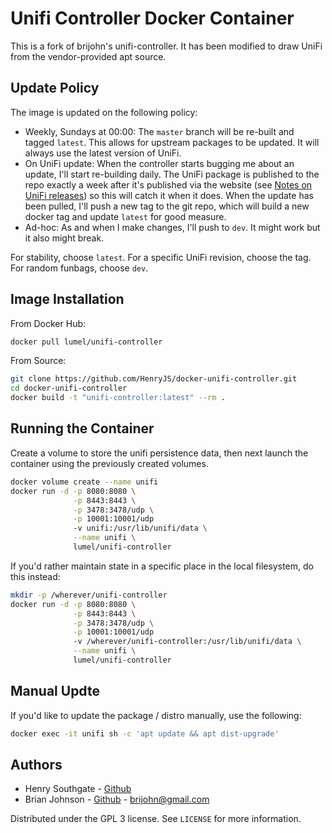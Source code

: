 # Unifi Controller Docker Container

This is a fork of brijohn's unifi-controller.  It has been modified to draw UniFi from the vendor-provided apt source.


## Update Policy

The image is updated on the following policy:

* Weekly, Sundays at 00:00: The `master` branch will be re-built and tagged `latest`.  This allows for upstream packages to be updated.  It will always use the latest version of UniFi.
* On UniFi update: When the controller starts bugging me about an update, I'll start re-building daily. The UniFi package is published to the repo exactly a week after it's published via the website (see [Notes on UniFi releases](https://community.ui.com/questions/Notes-on-UniFi-releases-Stable-Candidate-Stable-repos-download-site-etc-/5e49c960-58e4-4464-bf4d-49e3f6465399)) so this will catch it when it does.  When the update has been pulled, I'll push a new tag to the git repo, which will build a new docker tag and update `latest` for good measure.
* Ad-hoc: As and when I make changes, I'll push to `dev`.  It might work but it also might break.

For stability, choose `latest`.  For a specific UniFi revision, choose the tag.  For random funbags, choose `dev`.


## Image Installation

From Docker Hub:

```sh
docker pull lumel/unifi-controller
```
From Source:

```sh
git clone https://github.com/HenryJS/docker-unifi-controller.git
cd docker-unifi-controller
docker build -t "unifi-controller:latest" --rm .
```


## Running the Container

Create a volume to store the unifi persistence data, then next launch the container using the previously created volumes.

```sh
docker volume create --name unifi
docker run -d -p 8080:8080 \
              -p 8443:8443 \
			  -p 3478:3478/udp \
			  -p 10001:10001/udp
			  -v unifi:/usr/lib/unifi/data \
			  --name unifi \
			  lumel/unifi-controller
```

If you'd rather maintain state in a specific place in the local filesystem, do this instead:

```sh
mkdir -p /wherever/unifi-controller
docker run -d -p 8080:8080 \
              -p 8443:8443 \
			  -p 3478:3478/udp \
			  -p 10001:10001/udp
			  -v /wherever/unifi-controller:/usr/lib/unifi/data \
			  --name unifi \
			  lumel/unifi-controller
```


## Manual Updte

If you'd like to update the package / distro manually, use the following:

```sh
docker exec -it unifi sh -c 'apt update && apt dist-upgrade'
```

## Authors
- Henry Southgate - [Github](https://github.com/HenryJS/)
- Brian Johnson - [Github](https://github.com/brijohn/) - brijohn@gmail.com

Distributed under the GPL 3 license. See ``LICENSE`` for more information.
